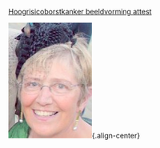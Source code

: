 <!-- TITLE: Beeldvorming Borstkanker Hoog Risico -->
<!-- MEER TREFWOORDEN: adviserend arts ziekenfonds formulier tegemoetkoming -->

[Hoogrisicoborstkanker beeldvorming attest](/uploads/bestanden/hoogrisicoborstkanker.doc "Hoogrisicoborstkanker")

![Foto miejeanne 70](/uploads/beelden/fotomiejeanne-70.jpg "Fotomiejeanne 70"){.align-center}

